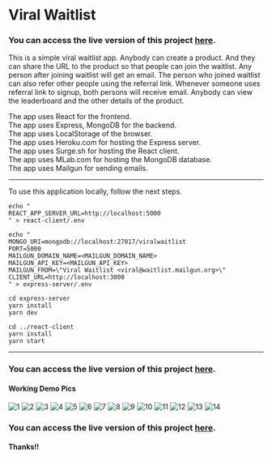 # Viral Waitlist

### You can access the live version of this project [here](https://viral-waitlist.surge.sh/).  

This is a simple viral waitlist app. Anybody can create a product. And they can share the URL to the product so that people can join the waitlist. Any person after joining waitlist will get an email. The person who joined waitlist can also refer other people using the referral link. Whenever someone uses referral link to signup, both persons will receive email. Anybody can view the leaderboard and the other details of the product. 

The app uses React for the frontend.  
The app uses Express, MongoDB for the backend.  
The app uses LocalStorage of the browser.  
The app uses Heroku.com for hosting the Express server.  
The app uses Surge.sh for hosting the React client.  
The app uses MLab.com for hosting the MongoDB database.  
The app uses Mailgun for sending emails.

---
To use this application locally, follow the next steps.  

```
echo "
REACT_APP_SERVER_URL=http://localhost:5000
" > react-client/.env  

echo "
MONGO_URI=mongodb://localhost:27017/viralwaitlist
PORT=5000
MAILGUN_DOMAIN_NAME=<MAILGUN_DOMAIN_NAME>
MAILGUN_API_KEY=<MAILGUN_API_KEY>
MAILGUN_FROM=\"Viral Waitlist <viral@waitlist.mailgun.org>\"
CLIENT_URL=http://localhost:3000
" > express-server/.env

cd express-server
yarn install
yarn dev

cd ../react-client
yarn install
yarn start
```
---

### You can access the live version of this project [here](https://viral-waitlist.surge.sh/).


#### Working Demo Pics
![1](https://raw.githubusercontent.com/s-xync/viral-waitlist/master/pics/Screen%20Shot%202019-11-24%20at%203.56.38%20PM.png)
![2](https://raw.githubusercontent.com/s-xync/viral-waitlist/master/pics/Screen%20Shot%202019-11-24%20at%203.57.05%20PM.png)
![3](https://raw.githubusercontent.com/s-xync/viral-waitlist/master/pics/Screen%20Shot%202019-11-24%20at%203.58.02%20PM.png)
![4](https://raw.githubusercontent.com/s-xync/viral-waitlist/master/pics/Screen%20Shot%202019-11-24%20at%203.58.24%20PM.png)
![5](https://raw.githubusercontent.com/s-xync/viral-waitlist/master/pics/Screen%20Shot%202019-11-24%20at%203.58.44%20PM.png)
![6](https://raw.githubusercontent.com/s-xync/viral-waitlist/master/pics/Screen%20Shot%202019-11-24%20at%204.03.22%20PM.png)
![7](https://raw.githubusercontent.com/s-xync/viral-waitlist/master/pics/Screen%20Shot%202019-11-24%20at%204.03.43%20PM.png)
![8](https://raw.githubusercontent.com/s-xync/viral-waitlist/master/pics/Screen%20Shot%202019-11-24%20at%204.04.05%20PM.png)
![9](https://raw.githubusercontent.com/s-xync/viral-waitlist/master/pics/Screen%20Shot%202019-11-24%20at%204.04.41%20PM.png)
![10](https://raw.githubusercontent.com/s-xync/viral-waitlist/master/pics/Screen%20Shot%202019-11-24%20at%204.05.55%20PM.png)
![11](https://raw.githubusercontent.com/s-xync/viral-waitlist/master/pics/Screen%20Shot%202019-11-25%20at%203.48.04%20PM.png)
![12](https://raw.githubusercontent.com/s-xync/viral-waitlist/master/pics/Screen%20Shot%202019-11-24%20at%204.06.52%20PM.png)
![13](https://raw.githubusercontent.com/s-xync/viral-waitlist/master/pics/Screen%20Shot%202019-11-24%20at%204.07.41%20PM.png)
![14](https://raw.githubusercontent.com/s-xync/viral-waitlist/master/pics/Screen%20Shot%202019-11-24%20at%204.08.19%20PM.png)


### You can access the live version of this project [here](https://viral-waitlist.surge.sh/).

#### Thanks!!
